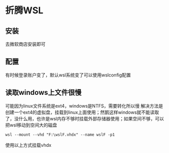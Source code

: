 # 折腾WSL

## 安装

去微软商店安装即可

## 配置

有时候登录账户变了，默认wsl系统变了可以使用wslconfig配置

## 读取windows上文件很慢

可能因为linux文件系统是ext4，windows是NTFS，需要转化所以慢
解决方法是创建一个ext4的虚拟盘，挂载到linux上面使用；然鹅这样windows就不能读取了，没什么用，也许是wsl内存不够时挂载外部存储器使用；如果空间不够，可以把wsl移动到空间大的磁盘

```ps
wsl --mount --vhd "F:\wslF.vhdx" --name wslF -p1
```
使用以上方式挂载vhdx


